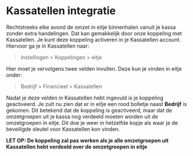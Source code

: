 # Kassatellen integratie

Rechtstreeks elke avond de omzet in eitje binnenhalen vanuit je kassa zonder extra handelingen. Dat kan gemakkelijk door onze koppeling met Kassatellen. Je kunt deze koppeling activeren in je Kassatellen account. Hiervoor ga je in Kassatellen naar: 

> Instellingen > Koppelingen > eitje

Hier moet je vervolgens twee velden invullen. Deze kun je vinden in eitje onder:

> Bedrijf > Financieel > Kassatellen 

Nadat je deze velden in Kassatellen hebt ingevuld is je koppeling geactiveerd. Je zult nu zien dat er in eitje een rood bolletje naast **Bedrijf** is gekomen. Dit betekend dat de koppeling is geactiveerd, maar dat de omzetgroepen uit je kassa nog verdeeld moeten worden uit de omzetgroepen in eitje. Dit doe je weer in hetzelfde kopje als waar je de beveiligde sleutel voor Kassatellen kon vinden.

**LET OP: De koppeling zal pas werken als je alle omzetgroepen uit Kassatellen hebt verdeeld over de omzetgroepen in eitje**


